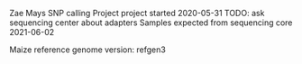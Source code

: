 Zae Mays SNP calling Project
project started 2020-05-31
TODO: ask sequencing center about adapters
Samples expected from sequencing core 2021-06-02


Maize reference genome version: refgen3
